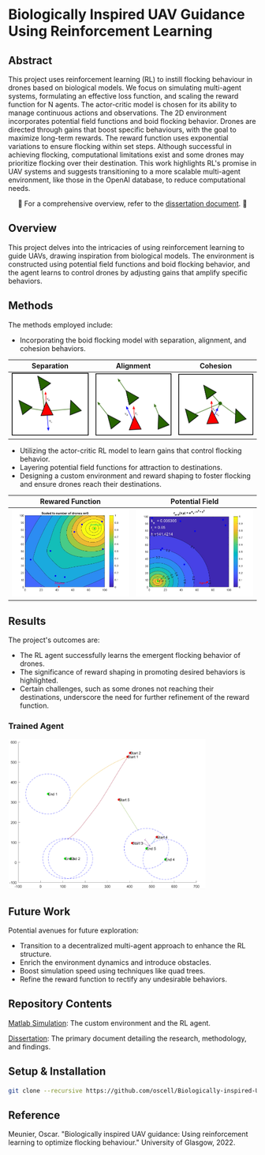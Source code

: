 # Biologically Inspired UAV Guidance Using Reinforcement Learning

## Abstract

This project uses reinforcement learning (RL) to instill flocking behaviour in drones based on biological models. We focus on simulating multi-agent systems, formulating an effective loss function, and scaling the reward function for N agents. The actor-critic model is chosen for its ability to manage continuous actions and observations. The 2D environment incorporates potential field functions and boid flocking behavior. Drones are directed through gains that boost specific behaviours, with the goal to maximize long-term rewards. The reward function uses exponential variations to ensure flocking within set steps. Although successful in achieving flocking, computational limitations exist and some drones may prioritize flocking over their destination. This work highlights RL's promise in UAV systems and suggests transitioning to a more scalable multi-agent environment, like those in the OpenAI database, to reduce computational needs.

<div align="center">

:book: For a comprehensive overview, refer to the [dissertation document](https://github.com/oscell/Biologically-inspired-UAV/blob/main/assets/Documents/Biologically_inspired_UAV.pdf). :book:

</div>

## Overview

This project delves into the intricacies of using reinforcement learning to guide UAVs, drawing inspiration from biological models. The environment is constructed using potential field functions and boid flocking behavior, and the agent learns to control drones by adjusting gains that amplify specific behaviors.

## Methods

The methods employed include:


- Incorporating the boid flocking model with separation, alignment, and cohesion behaviors.


<div align="center">

| Separation | Alignment | Cohesion |
|:----------------:|:----------------:|:----------------:|
| <img src="assets/Images/Separation.png" width="200"> | <img src="assets/Images/Alingment.png" width="200"> | <img src="assets/Images/Cohesion.png" width="200"> |

</div>

- Utilizing the actor-critic RL model to learn gains that control flocking behavior.
- Layering potential field functions for attraction to destinations.
- Designing a custom environment and reward shaping to foster flocking and ensure drones reach their destinations.

<div align="center">

| Rewared Function | Potential Field  |
|:----------------:|:----------------:|
| <img src="assets\Images\RewardFunctionscaled9.jpg" width="300"> | <img src="assets/Images/EndByitself.jpg" width="300"> 

</div>

## Results

The project's outcomes are:

- The RL agent successfully learns the emergent flocking behavior of drones.
- The significance of reward shaping in promoting desired behaviors is highlighted.
- Certain challenges, such as some drones not reaching their destinations, underscore the need for further refinement of the reward function.

### Trained Agent

<img src="assets/Images/TrainedAgent.PNG" width="400">

## Future Work

Potential avenues for future exploration:

- Transition to a decentralized multi-agent approach to enhance the RL structure.
- Enrich the environment dynamics and introduce obstacles.
- Boost simulation speed using techniques like quad trees.
- Refine the reward function to rectify any undesirable behaviors.

## Repository Contents

[Matlab Simulation](https://github.com/oscell/Biologically-inspired-UAV/blob/main/MATLAB): The custom environment and the RL agent.

[Dissertation](https://github.com/oscell/Biologically-inspired-UAV/blob/main/assets/Documents/Biologically_inspired_UAV.pdf): The primary document detailing the research, methodology, and findings.
## Setup & Installation

```bash
git clone --recursive https://github.com/oscell/Biologically-inspired-UAV.git
```

## Reference

Meunier, Oscar. "Biologically inspired UAV guidance: Using reinforcement learning to optimize flocking behaviour." University of Glasgow, 2022.
